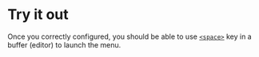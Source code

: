 # Try it out

Once you correctly configured, you should be able to use [`<space>`](command:vspacecode.space) key in a buffer (editor) to launch the menu.
